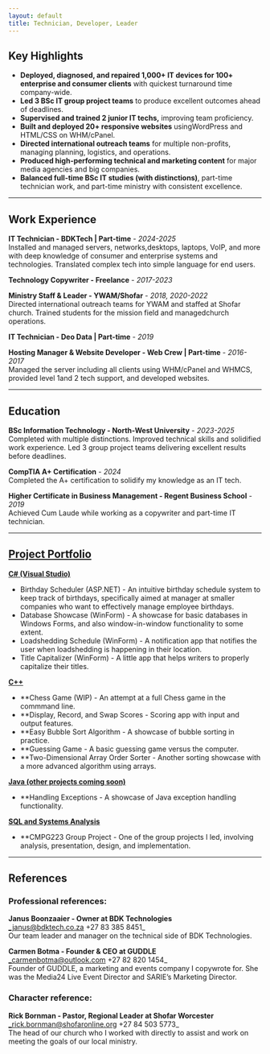 ```yaml
---
layout: default
title: Technician, Developer, Leader
---
```


## Key Highlights

* **Deployed, diagnosed, and repaired 1,000+ IT devices for 100+ enterprise and consumer clients** with quickest turnaround time company-wide.
* **Led 3 BSc IT group project teams** to produce excellent outcomes ahead of deadlines.
* **Supervised and trained 2 junior IT techs,** improving team proficiency.
* **Built and deployed 20+ responsive websites** usingWordPress and HTML/CSS on WHM/cPanel.
* **Directed international outreach teams** for multiple non-profits, managing planning, logistics, and operations.
* **Produced high-performing technical and marketing content** for major media agencies and big companies.
* **Balanced full-time BSc IT studies (with distinctions)**, part-time technician work, and part-time ministry with consistent excellence.

* * *

## Work Experience

**IT Technician - BDKTech \| Part-time** - _2024-2025_  
Installed and managed servers, networks,desktops, laptops, VoIP, and more with deep knowledge of consumer and enterprise systems and technologies. Translated complex tech into simple language for end users.

**Technology Copywriter - Freelance** - _2017-2023_  

**Ministry Staff & Leader - YWAM/Shofar** - _2018, 2020-2022_  
Directed international outreach teams for YWAM and staffed at Shofar church. Trained students for the mission field and managedchurch operations.

**IT Technician - Deo Data \| Part-time** - _2019_  

**Hosting Manager & Website Developer - Web Crew | Part-time** - _2016-2017_  
Managed the server including all clients using WHM/cPanel and WHMCS, provided level 1and 2 tech support, and developed websites.

* * *

## Education

**BSc Information Technology - North-West University** - _2023-2025_  
Completed with multiple distinctions. Improved technical skills and solidified work experience. Led 3 group project teams delivering excellent results before deadlines.

**CompTIA A+ Certification** - _2024_  
Completed the A+ certification to solidify my knowledge as an IT tech.

**Higher Certificate in Business Management - Regent Business School** - _2019_  
Achieved Cum Laude while working as a copywriter and part-time IT technician.

* * *

## [Project Portfolio](https://github.com/TenHunt/Portfolio/tree/main)

**[C# (Visual Studio)](https://github.com/TenHunt/Portfolio/tree/main/C%23%20(Visual%20Studio))**  
* Birthday Scheduler (ASP.NET) - An intuitive birthday schedule system to keep track of birthdays, specifically aimed at manager at smaller companies who want to effectively manage employee birthdays.
* Database Showcase (WinForm) - A showcase for basic databases in Windows Forms, and also window-in-window functionality to some extent.
* Loadshedding Schedule (WinForm) - A notification app that notifies the user when loadshedding is happening in their location.
* Title Capitalizer (WinForm) - A little app that helps writers to properly capitalize their titles.

**[C++](https://github.com/TenHunt/Portfolio/tree/main/C%2B%2B)**
* **Chess Game (WIP) - An attempt at a full Chess game in the commmand line.
* **Display, Record, and Swap Scores - Scoring app with input and output features.
* **Easy Bubble Sort Algorithm - A showcase of bubble sorting in practice.
* **Guessing Game - A basic guessing game versus the computer.
* **Two-Dimensional Array Order Sorter - Another sorting showcase with a more advanced algorithm using arrays.

**[Java (other projects coming soon)](https://github.com/TenHunt/Portfolio/tree/main/Java)**
* **Handling Exceptions - A showcase of Java exception handling functionality.

**[SQL and Systems Analysis](https://github.com/TenHunt/Portfolio/tree/main/SQL%20(Oracle))**
* **CMPG223 Group Project - One of the group projects I led, involving analysis, presentation, design, and implementation.

* * *

## References

### Professional references:
**Janus Boonzaaier - Owner at BDK Technologies**  
_janus@bdktech.co.za +27 83 385 8451_  
Our team leader and manager on the technical side of BDK Technologies.

**Carmen Botma - Founder & CEO at GUDDLE**  
_carmenbotma@outlook.com +27 82 820 1454_  
Founder of GUDDLE, a marketing and events company I copywrote for. She was the Media24 Live Event Director and SARIE’s Marketing Director.

### Character reference:
**Rick Bornman - Pastor, Regional Leader at Shofar Worcester**  
_rick.bornman@shofaronline.org +27 84 503 5773_  
The head of our church who I worked with directly to assist and work on meeting the goals of our local ministry.